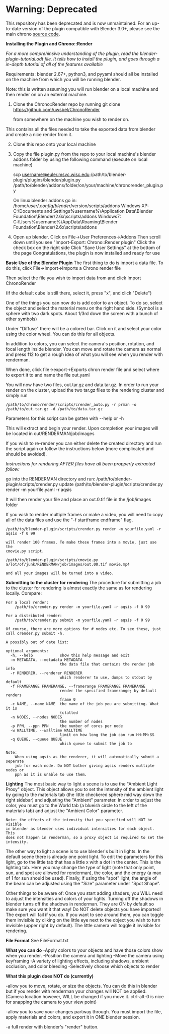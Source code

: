 # Warning: Deprecated
This repository has been deprecated and is now unmaintained. For an up-to-date version of the plugin compatible with Blender 3.0+, please see the main chrono [source code](https://github.com/projectchrono/chrono/tree/main/src/importer_blender).

**Installing the Plugin and Chrono::Render**

*For a more comprehinsive understanding of the plugin, read the 
blender-plugin-tutorial.odt file. It tells how to install the plugin, and goes 
through a in-depth tutorial of all of the features available*

Requirements: blender 2.67+, python3, and pyyaml should all be installed on 
    the machine from which you will be running blender.
    
Note: this is written assuming you will run blender on a local machine
and then render on on an external machine.

1. Clone the Chrono::Render repo by running 
    git clone https://github.com/uwsbel/ChronoRender

    from somewhere on the machine you wish to render on.

This contains all the files needed to take the exported data from blender 
and create a nice render from it.

2. Clone this repo onto your local machine
3. Copy the file plugin.py from the repo to your local machine's blender
    addons folder by using the following command (execute on local machine)

    scp username@euler.msvc.wisc.edu:/path/to/blender-plugin/plugins/blender/plugin.py
    /path/to/blender/addons/folder/on/your/machine/chronorender_plugin.py

    On linux blender addons go in:
    /home/$user/.config/blender/$version/scripts/addons
    Windows XP:
    C:\Documents and Settings\%username%\Application Data\Blender Foundation\Blender\2.6x\scripts\addons
    Windows7:
    C:\Users\%username%\AppData\Roaming\Blender Foundation\Blender\2.6x\scripts\addons

4. Open up blender.
    Click on File->User Preferences->Addons 
    Then scroll down until you see "Import-Export: Chrono::Render plugin"
    Click the check box on the right side
    Click "Save User Settings" at the bottom of the page
    Congratulations, the plugin is now installed and ready for use

**Basic Use of the Blender Plugin**
The first thing to do is import a data file. To do this, click 
File->Import->Imports a Chrono render file

Then select the file you wish to import data from and click Import ChronoRender

(If the default cube is still there, select it, press "x", and click "Delete")

One of the things you can now do is add color to an object. To do so, select 
    the object and select the material menu on the right hand side. (Symbol is
    a sphere with two dark spots. About 1/3rd down the screen with a bunch of
    other symbols)

Under "Diffuse" there will be a colored bar. Click on it and select your color
    using the color wheel. You can do this for all objects.

In addition to colors, you can select the camera's position, rotation, and focal length
    inside blender. You can move and rotate the camera as normal and press f12
    to get a rough idea of what you will see when you render with renderman.
    
When done, click file->export->Exports chron render file and select where to
    export it to and name the file out.yaml
 
You will now have two files, out.tar.gz and data.tar.gz. In order to run your render on the cluster, upload the two tar.gz files to the rendering cluster and simply
run

    /path/to/chrono/render/scripts/crender_auto.py -r prman -o /path/to/out.tar.gz -d /path/to/data.tar.gz
    
Parameters for this script can be gotten with --help or -h

This will extract and begin your render. Upon completion your images will be located in out/RENDERMAN/job/images
 
If you wish to re-render you can either delete the created directory and run the script again or follow the instructions
below (more complicated and should be avoided).

*Instructions for rendering AFTER files have all been propperly extracted follow:*

go into the RENDERMAN directory and run:
    /path/to/blender-plugin/scripts/crender.py update
    /path/to/blender-plugin/scripts/crender.py render -m yourfile.yaml -r aqsis

It will then render your file and place an out.0.tif file in the /job/images folder

If you wish to render multiple frames or make a video, you will need to copy 
    all of the data files and use the "-f startframe endframe" flag.

    /path/to/blender-plugin/scripts/crender.py render -m yourfile.yaml -r aqsis -f 0 99

    will render 100 frames. To make these frames into a movie, just use the 
    cmovie.py script.

    /path/to/blender-plugin/scripts/cmovie.py a/lot/of/junk/RENDERMAN/job/images/out.00.tif movie.mp4

    and all your images will be turned into a video.

**Submitting to the cluster for rendering**
The procedure for submitting a job to the cluster for rendering is almost exactly
the same as for rendering locally. Compare:

    For a local render:
        /path/to/crender.py render -m yourfile.yaml -r aqsis -f 0 99

    For a distributed render:
        /path/to/crender.py submit -m yourfile.yaml -r aqsis -f 0 99
    
    Of course, there are more options for # nodes etc. To see these, just
    call crender.py submit -h.

    A possibly out of date list:

    optional arguments:
      -h, --help            show this help message and exit
      -m METADATA, --metadata METADATA
                            the data file that contains the render job info
      -r RENDERER, --renderer RENDERER
                            which renderer to use, dumps to stdout by default
      -f FRAMERANGE FRAMERANGE, --framerange FRAMERANGE FRAMERANGE
                            render the specified framerange; by default renders
                            frame 0
      -c NAME, --name NAME  the name of the job you are submitting. What it is
                            (c)alled
      -n NODES, --nodes NODES
                            the number of nodes
      -p PPN, --ppn PPN     the number of cores per node
      -w WALLTIME, --walltime WALLTIME
                            limit on how long the job can run HH:MM:SS
      -q QUEUE, --queue QUEUE
                            which queue to submit the job to

    Note: 
        When using aqsis as the renderer, it will automatically submit a seperate
        job for each node. Do NOT bother giving aqsis renders multiple nodes or
        ppn as it is unable to use them.
        
**Lighting**
The most basic way to light a scene is to use the "Ambient Light Proxy" object.
    This object allows you to set the intensity of the ambient light by going 
    to the materials tab (the little checkered sphere mid way down the right 
    sidebar) and adjusting the "Ambient" parameter. In order to adjust the 
    color, you must go to the World tab (a blueish circle to the left of the 
    materials tab) and adjust the "Ambient Color" parameter. 

    Note: the effects of the intensity that you specified will NOT be visible
    in blender as blender uses individual intensities for each object. This
    does not happen in renderman, so a proxy object is required to set the 
    intensity.

The other way to light a scene is to use blender's built in lights. In the
    default scene there is already one point light. To edit the parameters
    for this light, go to the little tab that has a little x with a dot in the 
    center. This is the lighting tab. Here you may change the type of light
    (note that only point, sun, and spot are allowed for renderman), the color,
    and the energy (a max of 1 for sun should be used). Finally, if using the 
    "spot" light, the angle of the beam can be adjusted using the "Size"
    parameter under "Spot Shape".

Other things to be aware of:
    Once you start adding shaders, you WILL need to adjust the intensities and
        colors of your lights.
    Turning off the shadows in blender turns off the shadows in renderman. They
        are ON by default so make sure you want it that way!
    Do NOT delete objects you have imported! The export will fail if you do. If
        you want to see around them, you can toggle them invisible by cliking
        on the little eye next to the object you wish to turn invisible (upper
        right by default). The little camera will toggle it invisible for 
        rendering. 

**File Format**
See FileFormat.txt

**What you can do**
-Apply colors to your objects and have those colors show when you render.
-Position the camera and lighting
-Move the camera using keyframing
-A variety of lighting effects, including shadows, ambient occlusion, and 
    color bleeding
-Selectively choose which objects to render

**What this plugin does NOT do (currently)**

-allow you to move, rotate, or size the objects. You can do this in blender but if
    you render with renderman your changes will NOT be applied. (Camera 
    location however, WILL be changed if you move it. ctrl-alt-0 is nice for 
    snapping the camera to your view point)
    
-allow you to save your changes partway through. You must import the file,
    apply materials and colors, and export it in ONE blender session.
    
-a full render with blender's "render" button.
